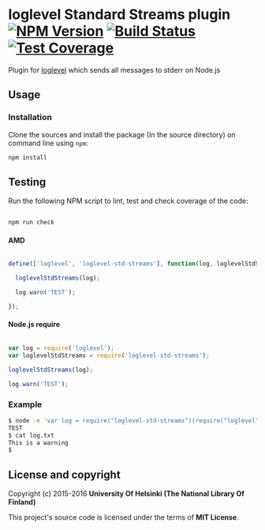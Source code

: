# loglevel Standard Streams plugin [![NPM Version](https://img.shields.io/npm/v/loglevel-std-streams.svg)](https://npmjs.org/package/loglevel-std-streams) [![Build Status](https://travis-ci.org/NatLibFi/loglevel-std-streams.svg)](https://travis-ci.org/NatLibFi/loglevel-std-streams) [![Test Coverage](https://codeclimate.com/github/NatLibFi/loglevel-std-streams/badges/coverage.svg)](https://codeclimate.com/github/NatLibFi/loglevel-std-streams/coverage)

Plugin for [loglevel](https://github.com/pimterry/loglevel) which sends all messages to stderr on Node.js

## Usage

### Installation

Clone the sources and install the package (In the source directory) on command line using `npm`:

```sh
npm install
```

## Testing

Run the following NPM script to lint, test and check coverage of the code:

```javascript

npm run check

```

#### AMD

```javascript

define(['loglevel', 'loglevel-std-streams'], function(log, loglevelStdStreams) {

  loglevelStdStreams(log);

  log.warn('TEST');

});

```

#### Node.js require

```javascript

var log = require('loglevel');
var loglevelStdStreams = require('loglevel-std-streams');

loglevelStdStreams(log);

log.warn('TEST');

```

### Example

```sh
$ node -e 'var log = require("loglevel-std-streams")(require("loglevel"));log.warn("This is a warning");console.log("TEST");' 2>log.txt
TEST
$ cat log.txt
This is a warning
$ 
```

## License and copyright

Copyright (c) 2015-2016 **University Of Helsinki (The National Library Of Finland)**

This project's source code is licensed under the terms of **MIT License**.